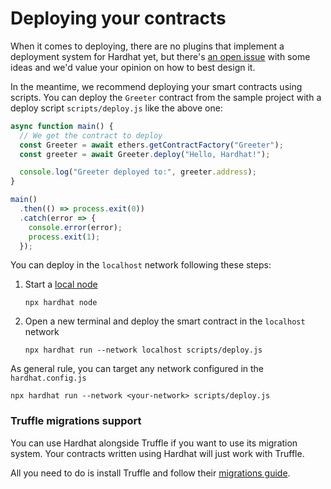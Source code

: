 # Deploying your contracts

When it comes to deploying, there are no plugins that implement
a deployment system for Hardhat yet, but there's
[an open issue](https://github.com/nomiclabs/hardhat/issues/381)
with some ideas and we'd value your opinion on how to best design it.

In the meantime, we recommend deploying your smart contracts using
scripts. You can deploy the `Greeter` contract from the sample project
with a deploy script `scripts/deploy.js` like the above one:

```js
async function main() {
  // We get the contract to deploy
  const Greeter = await ethers.getContractFactory("Greeter");
  const greeter = await Greeter.deploy("Hello, Hardhat!");

  console.log("Greeter deployed to:", greeter.address);
}

main()
  .then(() => process.exit(0))
  .catch(error => {
    console.error(error);
    process.exit(1);
  });
```

You can deploy in the `localhost` network following these steps:

1. Start a [local node](../getting-started/#connecting-a-wallet-or-dapp-to-hardhat-network)

    `npx hardhat node`

2. Open a new terminal and deploy the smart contract in the `localhost` network

    `npx hardhat run --network localhost scripts/deploy.js`

As general rule, you can target any network configured in the `hardhat.config.js` 

`npx hardhat run --network <your-network> scripts/deploy.js`


### Truffle migrations support

You can use Hardhat alongside Truffle if you want to use its migration system.
Your contracts written using Hardhat will just work with Truffle.

All you need to do is install Truffle and follow their [migrations guide](https://www.trufflesuite.com/docs/truffle/getting-started/running-migrations).
